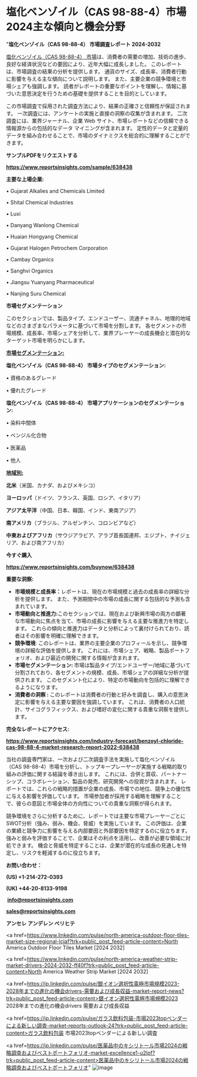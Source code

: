 # 塩化ベンゾイル（CAS 98-88-4）市場2024主な傾向と機会分野

"<strong>塩化ベンゾイル（CAS 98-88-4） 市場調査レポート 2024-2032</strong>

<a href=https://www.reportsinsights.com/sample/638438>塩化ベンゾイル（CAS 98-88-4） 市場</a>は、消費者の需要の増加、技術の進歩、良好な経済状況などの要因により、近年大幅に成長しました。 このレポートは、市場調査の結果の分析を提供します。 通貨のサイズ、成長率、消費者行動に影響を与える主な傾向について説明します。 また、主要企業の競争環境と市場シェアも強調します。 読者がレポートの重要なポイントを理解し、情報に基づいた意思決定を行うための基礎を提供することを目的としています。

この市場調査で採用された調査方法により、結果の正確さと信頼性が保証されます。 一次調査には、アンケートの実施と直接の洞察の収集が含まれます。 二次調査には、業界ジャーナル、企業 Web サイト、市場レポートなどの信頼できる情報源からの包括的なデータ マイニングが含まれます。 定性的データと定量的データを組み合わせることで、市場のダイナミクスを総合的に理解することができます。

<strong><b>サンプルPDFをリクエストする</b></strong>

<a href=https://www.reportsinsights.com/sample/638438><strong><u>https://www.reportsinsights.com/sample/638438</u></strong></a>

<strong>主要な上場企業:</strong>

• Gujarat Alkalies and Chemicals Limited

• Shital Chemical Industries

• Luxi

• Danyang Wanlong Chemical

• Huaian Hongyang Chemical

• Gujarat Halogen Petrochem Corporation

• Cambay Organics

• Sanghvi Organics

• Jiangsu Yuanyang Pharmaceutical

• Nanjing Suru Chemical

<strong>市場セグメンテーション</strong>

このセクションでは、製品タイプ、エンドユーザー、流通チャネル、地理的地域などのさまざまなパラメータに基づいて市場を分割します。 各セグメントの市場規模、成長率、市場シェアを分析して、業界プレーヤーの成長機会と潜在的なターゲット市場を明らかにします。

<strong><u>市場セグメンテーション</u></strong><strong><u>:</u></strong>

<strong>塩化ベンゾイル（CAS 98-88-4） 市場タイプのセグメンテーション:</strong>

• 資格のあるグレード

• 優れたグレード

<strong>塩化ベンゾイル（CAS 98-88-4） 市場アプリケーションのセグメンテーション:</strong>

• 染料中間体

• ベンジル化合物

• 医薬品

• 他人

<strong><u>地域別</u></strong><strong><u>:</u></strong>

<strong>北米</strong>（米国、カナダ、およびメキシコ）

<strong>ヨーロッパ</strong>（ドイツ、フランス、英国、ロシア、イタリア）

<strong>アジア太平洋</strong>（中国、日本、韓国、インド、東南アジア）

<strong>南アメリカ</strong>（ブラジル、アルゼンチン、コロンビアなど）

<strong>中東およびアフリカ</strong>（サウジアラビア、アラブ首長国連邦、エジプト、ナイジェリア、および南アフリカ）

<strong>今すぐ購入</strong>

<a href=https://www.reportsinsights.com/buynow/638438><strong><u>https://www.reportsinsights.com/buynow/638438</u></strong></a>

<strong>重要な洞察:</strong>
<ul>
  <li><strong>市場規模と成長率：</strong>レポートは、現在の市場規模と過去の成長率の詳細な分析を提供します。 また、予測期間中の市場の成長に関する包括的な予測も含まれています。</li>
  <li><strong>市場動向と推進力:</strong>このセクションでは、現在および新興市場の両方の顕著な市場動向に焦点を当て、市場の成長に影響を与える主要な推進力を特定します。 これらの傾向と推進力はデータと分析によって裏付けられており、読者はその影響を明確に理解できます。</li>
  <li><strong>競争環境</strong>: このレポートは、業界の主要企業のプロフィールを示し、競争環境の詳細な評価を提供します。 これには、市場シェア、戦略、製品ポートフォリオ、および最近の開発に関する情報が含まれます。</li>
  <li><strong>市場セグメンテーション: </strong>市場は製品タイプ/エンドユーザー/地域に基づいて分割されており、各セグメントの規模、成長、市場シェアの詳細な分析が提供されます。 このセグメント化により、特定の市場動向を包括的に理解できるようになります。</li>
  <li><strong>消費者の洞察 : </strong>このレポートは消費者の行動と好みを調査し、購入の意思決定に影響を与える主要な要因を強調しています。 これは、消費者の人口統計、サイコグラフィックス、および嗜好の変化に関する貴重な洞察を提供します。</li>
</ul>
<strong>完全なレポートにアクセス:</strong>

<a href=https://www.reportsinsights.com/industry-forecast/benzoyl-chloride-cas-98-88-4-market-research-report-2022-638438><strong><u><b>https://www.reportsinsights.com/industry-forecast/benzoyl-chloride-cas-98-88-4-market-research-report-2022-638438</b></u></strong></a>

当社の調査専門家は、一次および二次調査手法を実施して塩化ベンゾイル（CAS 98-88-4）市場を分析し、トップキープレーヤーが実施する戦略的取り組みの評価に関する結論を導き出します。 これには、合併と買収、パートナーシップ、コラボレーション、製品の発売、研究開発への投資が含まれます。 レポートでは、これらの戦略的措置が企業の成長、市場での地位、競争上の優位性に与える影響を評価しています。 市場参加者が採用する戦略を理解することで、彼らの意図と市場全体の方向性についての貴重な洞察が得られます。

競争環境をさらに分析するために、レポートでは主要な市場プレーヤーごとにSWOT分析（強み、弱み、機会、脅威）を実施しています。 この評価は、企業の業績と競争力に影響を与える内部要因と外部要因を特定するのに役立ちます。 強みと弱みを評価することで、企業はその利点を活用し、改善が必要な領域に対処できます。 機会と脅威を特定することは、企業が潜在的な成長の見通しを特定し、リスクを軽減するのに役立ちます。

<strong>お問い合わせ：</strong>

<strong>(US) +1-214-272-0393</strong>

<strong>(UK) +44-20-8133-9198</strong>

<strong> </strong><a href=info@reportsinsights.com><strong><u>info@reportsinsights.com</u></strong></a>

<a href=sales@reportsinsights.com><strong><u>sales@reportsinsights.com</u></strong></a>

<strong>アンセレ アンデレン ベリヒテ</strong>

<a href=https://www.linkedin.com/pulse/north-america-outdoor-floor-tiles-market-size-regional-lcjaf?trk=public_post_feed-article-content>North America Outdoor Floor Tiles Market [2024 2032]</a>

<a href=https://www.linkedin.com/pulse/north-america-weather-strip-market-drivers-2024-2032-ff40f?trk=public_post_feed-article-content>North America Weather Strip Market [2024 2032]</a>

<a href=https://jp.linkedin.com/pulse/銀イオン選択性電極市場規模2023-2028年までの進化の機会drivers-需要および成長収益-market-report-news?trk=public_post_feed-article-content>銀イオン選択性電極市場規模2023 2028年までの進化の機会drivers 需要および成長収益</a>

<a href=https://jp.linkedin.com/pulse/ガラス飲料包装-市場2023topベンダーによる新しい調査-market-reports-outlook-24?trk=public_post_feed-article-content>ガラス飲料包装 市場2023topベンダーによる新しい調査</a>

<a href=https://jp.linkedin.com/pulse/医薬品中のキシリトール市場2024の戦略調査およびベストポートフォリオ-market-excellence1-u2lpf?trk=public_post_feed-article-content>医薬品中のキシリトール市場2024の戦略調査およびベストポートフォリオ</a>"
![image](https://github.com/gayatrid12/RIgrowth/assets/158473851/caa3bdfa-6937-4aa0-afef-b6c6e3417f34)
